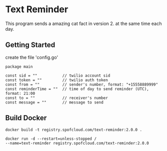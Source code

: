 # Text Reminder

This program sends a amazing cat fact in version 2. at the same time each day.

## Getting Started

create the file 'config.go'
```
package main
 
const sid = ""           // twilio account sid
const token = ""         // twilio auth token
const from = ""          // sender's number, format: "+15558889999"
const reminderTime = ""  // time of day to send reminder (UTC), format: 21:00
const to = ""            // receiver's number
const message = ""       // message to send
```

## Build Docker

```
docker build -t registry.spofcloud.com/text-reminder:2.0.0 .

```

```
docker run -d --restart=unless-stopped /
--name=text-reminder registry.spofcloud.com/text-reminder:2.0.0
```
